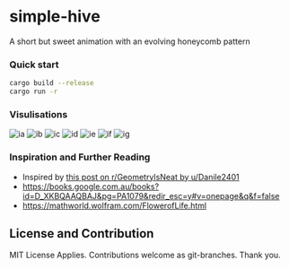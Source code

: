 # simple-hive
A short but sweet animation with an evolving honeycomb pattern

### Quick start

```bash
cargo build --release
cargo run -r
```

### Visulisations

![ia](example_imgs/img_1.png)
![ib](example_imgs/img_2.png)
![ic](example_imgs/img_3.png)
![id](example_imgs/img_4.png)
![ie](example_imgs/img_5.png)
![if](example_imgs/img_6.png)
![ig](example_imgs/img_7.png)

### Inspiration and Further Reading

- Inspired by [this post on r/GeometryIsNeat by u/Danile2401](https://www.reddit.com/r/GeometryIsNeat/comments/zzj38u/circles_growing_in_place/)
- https://books.google.com.au/books?id=D_XKBQAAQBAJ&pg=PA1079&redir_esc=y#v=onepage&q&f=false
- https://mathworld.wolfram.com/FlowerofLife.html

## License and Contribution

MIT License Applies.
Contributions welcome as git-branches.
Thank you.
